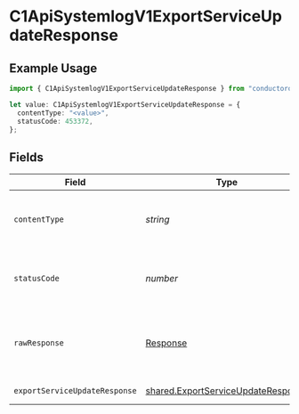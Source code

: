 # C1ApiSystemlogV1ExportServiceUpdateResponse

## Example Usage

```typescript
import { C1ApiSystemlogV1ExportServiceUpdateResponse } from "conductorone-sdk-typescript/sdk/models/operations";

let value: C1ApiSystemlogV1ExportServiceUpdateResponse = {
  contentType: "<value>",
  statusCode: 453372,
};
```

## Fields

| Field                                                                                           | Type                                                                                            | Required                                                                                        | Description                                                                                     |
| ----------------------------------------------------------------------------------------------- | ----------------------------------------------------------------------------------------------- | ----------------------------------------------------------------------------------------------- | ----------------------------------------------------------------------------------------------- |
| `contentType`                                                                                   | *string*                                                                                        | :heavy_check_mark:                                                                              | HTTP response content type for this operation                                                   |
| `statusCode`                                                                                    | *number*                                                                                        | :heavy_check_mark:                                                                              | HTTP response status code for this operation                                                    |
| `rawResponse`                                                                                   | [Response](https://developer.mozilla.org/en-US/docs/Web/API/Response)                           | :heavy_check_mark:                                                                              | Raw HTTP response; suitable for custom response parsing                                         |
| `exportServiceUpdateResponse`                                                                   | [shared.ExportServiceUpdateResponse](../../../sdk/models/shared/exportserviceupdateresponse.md) | :heavy_minus_sign:                                                                              | Successful response                                                                             |